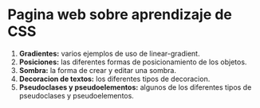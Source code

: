 # Pagina web sobre aprendizaje de CSS

1. **Gradientes:** varios ejemplos de uso de linear-gradient.
2. **Posiciones:** las diferentes formas de posicionamiento de los objetos.
3. **Sombra:** la forma de crear y editar una sombra.
4. **Decoracion de textos:** los diferentes tipos de decoracion.
5. **Pseudoclases y pseudoelementos:** algunos de los diferentes tipos de pseudoclases y pseudoelementos.
